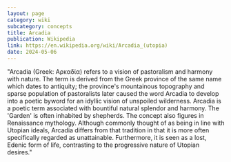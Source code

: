 ```yaml
---
layout: page
category: wiki
subcategory: concepts
title: Arcadia
publication: Wikipedia
link: https://en.wikipedia.org/wiki/Arcadia_(utopia)
date: 2024-05-06
---
```


"Arcadia (Greek: Αρκαδία) refers to a vision of pastoralism and harmony with nature. The term is derived from the Greek province of the same name which dates to antiquity; the province's mountainous topography and sparse population of pastoralists later caused the word Arcadia to develop into a poetic byword for an idyllic vision of unspoiled wilderness. Arcadia is a poetic term associated with bountiful natural splendor and harmony. The 'Garden' is often inhabited by shepherds. The concept also figures in Renaissance mythology. Although commonly thought of as being in line with Utopian ideals, Arcadia differs from that tradition in that it is more often specifically regarded as unattainable. Furthermore, it is seen as a lost, Edenic form of life, contrasting to the progressive nature of Utopian desires."

